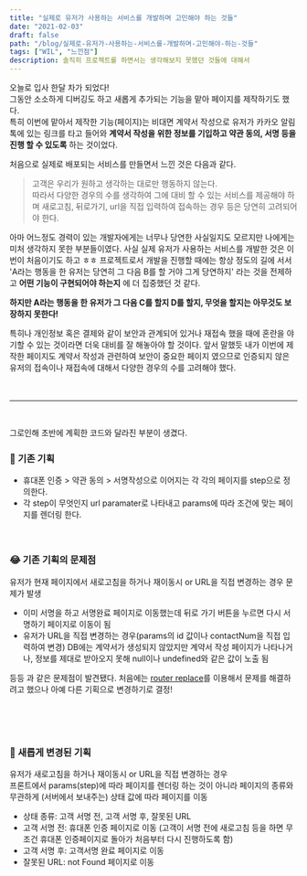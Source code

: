 ```yaml
---
title: "실제로 유저가 사용하는 서비스를 개발하며 고민해야 하는 것들"
date: "2021-02-03"
draft: false
path: "/blog/실제로-유저가-사용하는-서비스를-개발하며-고민해야-하는-것들"
tags: ["WIL", "느낀점"]
description: 솔직히 프로젝트를 하면서는 생각해보지 못했던 것들에 대해서
---
```


오늘로 입사 한달 차가 되었다!  
그동안 소소하게 디버깅도 하고 새롭게 추가되는 기능을 맡아 페이지를 제작하기도 했다.  
특히 이번에 맡아서 제작한 기능(페이지)는  비대면 계약서 작성으로 유저가 카카오 알림톡에 있는 링크를 타고 들어와 **계약서 작성을 위한 정보를 기입하고 약관 동의, 서명 등을 진행 할 수 있도록** 하는 것이었다.
<br/>

처음으로 실제로 배포되는 서비스를 만들면서 느낀 것은 다음과 같다.  
> 고객은 우리가 원하고 생각하는 대로만 행동하지 않는다.  
따라서 다양한 경우의 수를 생각하여 그에 대비 할 수 있는 서비스를 제공해야 하며 새로고침, 뒤로가기, url을 직접 입력하여 접속하는 경우 등은 당연히 고려되어야 한다.

아마 어느정도 경력이 있는 개발자에게는 너무나 당연한 사실일지도 모르지만 나에게는 미처 생각하지 못한 부분들이였다. 사실 실제 유저가 사용하는 서비스를 개발한 것은 이번이 처음이기도 하고 ㅎㅎ 프로젝트로서 개발을 진행할 때에는 항상 정도의 길에 서서 'A라는 행동을 한 유저는 당연히 그 다음 B를 할 거야 그게 당연하지' 라는 것을 전제하고 **어떤 기능이 구현되어야 하는지** 에 더  집중했던 것 같다.  

**하지만  A라는 행동을 한 유저가 그 다음 C를 할지 D를 할지, 무엇을 할지는 아무것도 보장하지 못한다!**


특히나 개인정보 혹은 결제와 같이 보안과 관계되어 있거나 재접속 했을 때에 혼란을 야기할 수 있는 것이라면 더욱 대비를 잘 해놓아야 할 것이다. 앞서 말했듯 내가 이번에 제작한 페이지도 계약서 작성과 관련하여 보안이 중요한 페이지 였으므로 인증되지 않은 유저의 접속이나 재접속에 대해서 다양한 경우의 수를 고려해야 했다.  
<br/><br/>

---
<br/>

그로인해 초반에 계획한 코드와 달라진 부분이 생겼다. 

### 🙂 기존 기획
* 휴대폰 인증 > 약관 동의 > 서명작성으로 이어지는 각 각의 페이지를 step으로 정의한다.
* 각 step이 무엇인지 url paramater로 나타내고 params에 따라 조건에 맞는 페이지를 렌더링 한다.
<br/><br/><br/>

### 😂 기존 기획의 문제점
유저가 현재 페이지에서 새로고침을 하거나 재이동시 or URL을 직접 변경하는 경우 문제가 발생
* 이미 서명을 하고 서명완료 페이지로 이동했는데 뒤로 가기 버튼을 누르면 다시 서명하기 페이지로 이동이 됨
* 유저가 URL을 직접 변경하는 경우(params의 id 값이나 contactNum을 직접 입력하여 변경) DB에는 계약서가 생성되지 않았지만 계약서 작성 페이지가 나타나거나, 정보를 제대로 받아오지 못해 null이나 undefined와 같은 값이 노출 됨  

등등 과 같은 문제점이 발견됐다. 처음에는 [router replace](https://eunsonny.netlify.app/blog/router-replace)를 이용해서 문제를 해결하려고 했으나 아예 다른 기획으로 변경하기로 결정!


<br/><br/><br/>

### 🙂 새롭게 변경된 기획
유저가 새로고침을 하거나 재이동시 or URL을 직접 변경하는 경우  
프론트에서 params(step)에 따라 페이지를 렌더링 하는 것이 아니라 페이지의 종류와 무관하게 (서버에서 보내주는) 상태 값에 따라 페이지를 이동

* 상태 종류: 고객 서명 전, 고객 서명 후, 잘못된 URL
* 고객 서명 전: 휴대폰 인증 페이지로 이동 (고객이 서명 전에 새로고침 등을 하면 무조건 휴대폰 인증페이지로 돌아가 처음부터 다시 진행하도록 함)
* 고객 서명 후: 고객서명 완료 페이지로 이동
* 잘못된 URL: not Found 페이지로 이동
